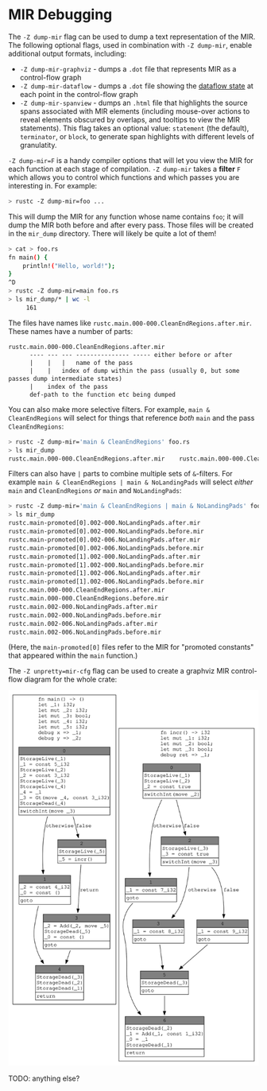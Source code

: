# MIR Debugging

The `-Z dump-mir` flag can be used to dump a text representation of the MIR.
The following optional flags, used in combination with `-Z dump-mir`, enable
additional output formats, including:

* `-Z dump-mir-graphviz` - dumps a `.dot` file that represents MIR as a
control-flow graph
* `-Z dump-mir-dataflow` - dumps a `.dot` file showing the [dataflow state] at
  each point in the control-flow graph
* `-Z dump-mir-spanview` - dumps an `.html` file that highlights the source
spans associated with MIR elements (including mouse-over actions to reveal
elements obscured by overlaps, and tooltips to view the MIR statements).
This flag takes an optional value: `statement` (the default), `terminator`, or
`block`, to generate span highlights with different levels of granulatity.

`-Z dump-mir=F` is a handy compiler options that will let you view the MIR for
each function at each stage of compilation. `-Z dump-mir` takes a **filter** `F`
which allows you to control which functions and which passes you are
interesting in. For example:

```bash
> rustc -Z dump-mir=foo ...
```

This will dump the MIR for any function whose name contains `foo`; it
will dump the MIR both before and after every pass. Those files will
be created in the `mir_dump` directory. There will likely be quite a
lot of them!

```bash
> cat > foo.rs
fn main() {
    println!("Hello, world!");
}
^D
> rustc -Z dump-mir=main foo.rs
> ls mir_dump/* | wc -l
     161
```

The files have names like `rustc.main.000-000.CleanEndRegions.after.mir`. These
names have a number of parts:

```text
rustc.main.000-000.CleanEndRegions.after.mir
      ---- --- --- --------------- ----- either before or after
      |    |   |   name of the pass
      |    |   index of dump within the pass (usually 0, but some passes dump intermediate states)
      |    index of the pass
      def-path to the function etc being dumped
```

You can also make more selective filters. For example, `main & CleanEndRegions`
will select for things that reference *both* `main` and the pass
`CleanEndRegions`:

```bash
> rustc -Z dump-mir='main & CleanEndRegions' foo.rs
> ls mir_dump
rustc.main.000-000.CleanEndRegions.after.mir	rustc.main.000-000.CleanEndRegions.before.mir
```
<!--- TODO: Change NoLandingPads. [#1232](https://github.com/rust-lang/rustc-dev-guide/issues/1232) -->
Filters can also have `|` parts to combine multiple sets of
`&`-filters. For example `main & CleanEndRegions | main &
NoLandingPads` will select *either* `main` and `CleanEndRegions` *or*
`main` and `NoLandingPads`:

```bash
> rustc -Z dump-mir='main & CleanEndRegions | main & NoLandingPads' foo.rs
> ls mir_dump
rustc.main-promoted[0].002-000.NoLandingPads.after.mir
rustc.main-promoted[0].002-000.NoLandingPads.before.mir
rustc.main-promoted[0].002-006.NoLandingPads.after.mir
rustc.main-promoted[0].002-006.NoLandingPads.before.mir
rustc.main-promoted[1].002-000.NoLandingPads.after.mir
rustc.main-promoted[1].002-000.NoLandingPads.before.mir
rustc.main-promoted[1].002-006.NoLandingPads.after.mir
rustc.main-promoted[1].002-006.NoLandingPads.before.mir
rustc.main.000-000.CleanEndRegions.after.mir
rustc.main.000-000.CleanEndRegions.before.mir
rustc.main.002-000.NoLandingPads.after.mir
rustc.main.002-000.NoLandingPads.before.mir
rustc.main.002-006.NoLandingPads.after.mir
rustc.main.002-006.NoLandingPads.before.mir
```

(Here, the `main-promoted[0]` files refer to the MIR for "promoted constants"
that appeared within the `main` function.)

The `-Z unpretty=mir-cfg` flag can be used to create a graphviz MIR
control-flow diagram for the whole crate:

![A control-flow diagram](mir_cfg.svg)

TODO: anything else?

[dataflow state]: ./dataflow.html#graphviz-diagrams
